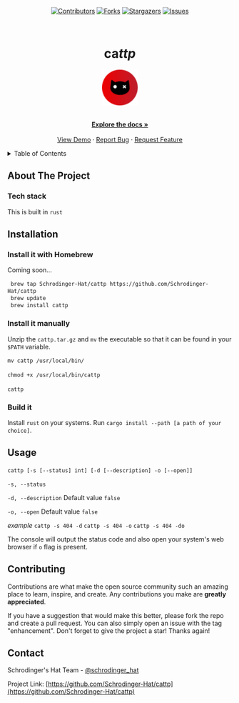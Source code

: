 <div align='center'>
  
[![Contributors][contributors-shield]][contributors-url]
[![Forks][forks-shield]][forks-url]
[![Stargazers][stars-shield]][stars-url]
[![Issues][issues-shield]][issues-url]

</div>

<!-- PROJECT LOGO -->
<br />
<div align="center">
  <h1>ca<i>ttp</i></h1>
  
  <a href="https://github.com/Schrodinger-Hat/cattp">
    <img src="public/sh.png" alt="Logo" width="80" height="80">
  </a>

  <p align="center">
    <br />
    <a href="https://github.com/Schrodinger-Hat/cattp/blob/main/README.md"><strong>Explore the docs »</strong></a>
    <br />
    <br />
    <a href="https://www.schrodinger-hat.it/">View Demo</a>
    ·
    <a href="https://github.com/Schrodinger-Hat/cattp/issues">Report Bug</a>
    ·
    <a href="https://github.com/Schrodinger-Hat/cattp/issues">Request Feature</a>
  </p>
</div>

<!-- TABLE OF CONTENTS -->
<details>
  <summary>Table of Contents</summary>
  <ol>
    <li>
      <a href="#about-the-project">About The Project</a>
      <ul>
        <li><a href="#tech-stack">Built With</a></li>
      </ul>
    </li>
    <li><a href="#usage">Usage</a></li>
    <li><a href="#contributing">Contributing</a></li>
    <li><a href="#contact">Contact</a></li>
  </ol>
</details>

<!-- ABOUT THE PROJECT -->

## About The Project

### Tech stack

This is built in `rust`

<!-- USAGE EXAMPLES -->

## Installation

### Install it with Homebrew

Coming soon...

```
 brew tap Schrodinger-Hat/cattp https://github.com/Schrodinger-Hat/cattp
 brew update
 brew install cattp
```

### Install it manually

Unzip the `cattp.tar.gz` and `mv` the executable so that it can be found in your `$PATH` variable.

```
mv cattp /usr/local/bin/

chmod +x /usr/local/bin/cattp

cattp
```

### Build it

Install `rust` on your systems. Run `cargo install --path [a path of your choice]`.

## Usage

`cattp [-s [--status] int] [-d [--description] -o [--open]]`

`-s, --status`

`-d, --description`
Default value `false`

`-o, --open`
Default value `false`

_example_
`cattp -s 404 -d`
`cattp -s 404 -o`
`cattp -s 404 -do`

The console will output the status code and also open your system's web browser if `o` flag is present.

<!-- CONTRIBUTING -->

## Contributing

Contributions are what make the open source community such an amazing place to learn, inspire, and create. Any contributions you make are **greatly appreciated**.

If you have a suggestion that would make this better, please fork the repo and create a pull request. You can also simply open an issue with the tag "enhancement".
Don't forget to give the project a star! Thanks again!

<!-- CONTACT -->

## Contact

Schrodinger's Hat Team - [@schrodinger_hat](mailto:schrodinger.hat.show@gmail.com)

Project Link: [https://github.com/Schrodinger-Hat/cattp](https://github.com/Schrodinger-Hat/cattp)

<!-- MARKDOWN LINKS & IMAGES -->
<!-- https://www.markdownguide.org/basic-syntax/#reference-style-links -->

[contributors-shield]: https://img.shields.io/github/contributors/Schrodinger-Hat/cattp.svg?style=for-the-badge
[contributors-url]: https://github.com/Schrodinger-Hat/cattp/graphs/contributors
[forks-shield]: https://img.shields.io/github/forks/Schrodinger-Hat/cattp.svg?style=for-the-badge
[forks-url]: https://github.com/Schrodinger-Hat/cattp/network/members
[stars-shield]: https://img.shields.io/github/stars/Schrodinger-Hat/cattp?style=for-the-badge
[stars-url]: https://github.com/Schrodinger-Hat/cattp/stargazers
[issues-shield]: https://img.shields.io/github/issues/Schrodinger-Hat/cattp.svg?style=for-the-badge
[issues-url]: https://github.com/Schrodinger-Hat/cattp/issues

